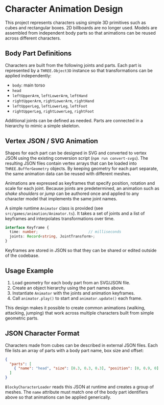 # Character Animation Design

This project represents characters using simple 3D primitives such as cubes and rectangular boxes. 2D billboards are no longer used. Models are assembled from independent body parts so that animations can be reused across different characters.

## Body Part Definitions

Characters are built from the following joints and parts. Each part is represented by a `THREE.Object3D` instance so that transformations can be applied independently:

- `body`: main torso
- `head`
- `leftUpperArm`, `leftLowerArm`, `leftHand`
- `rightUpperArm`, `rightLowerArm`, `rightHand`
- `leftUpperLeg`, `leftLowerLeg`, `leftFoot`
- `rightUpperLeg`, `rightLowerLeg`, `rightFoot`

Additional joints can be defined as needed. Parts are connected in a hierarchy to mimic a simple skeleton.

## Vertex JSON / SVG Animation

Shapes for each part can be designed in SVG and converted to vertex JSON using the existing conversion script (`npm run convert-svgs`). The resulting JSON files contain vertex arrays that can be loaded into `THREE.BufferGeometry` objects. By keeping geometry for each part separate, the same animation data can be reused with different meshes.

Animations are expressed as keyframes that specify position, rotation and scale for each joint. Because joints are predetermined, an animation such as _shake shoulders_ or _jump_ can be authored once and applied to any character model that implements the same joint names.

A simple runtime `Animator` class is provided (see `src/games/animation/Animator.ts`). It takes a set of joints and a list of keyframes and interpolates transformations over time.

```ts
interface Keyframe {
  time: number;                       // milliseconds
  joints: Record<string, JointTransform>;
}
```

Keyframes are stored in JSON so that they can be shared or edited outside of the codebase.

## Usage Example

1. Load geometry for each body part from an SVG/JSON file.
2. Create an object hierarchy using the part names above.
3. Instantiate `Animator` with the joints and animation keyframes.
4. Call `animator.play()` to start and `animator.update()` each frame.

This design makes it possible to create common animations (walking, attacking, jumping) that work across multiple characters built from simple geometric parts.

## JSON Character Format

Characters made from cubes can be described in external JSON files. Each file lists
an array of parts with a body part name, box size and offset:

```json
{
  "parts": [
    { "name": "head", "size": [0.3, 0.3, 0.3], "position": [0, 0.9, 0] }
  ]
}
```

`BlockyCharacterLoader` reads this JSON at runtime and creates a group of meshes.
The `name` attribute must match one of the body part identifiers above so that
animations can be applied generically.
